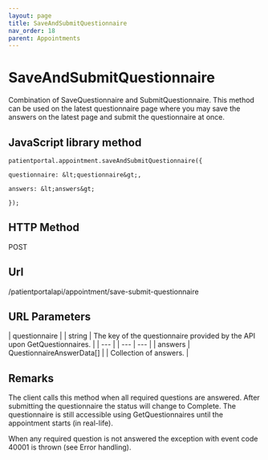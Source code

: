 ```yaml
---
layout: page
title: SaveAndSubmitQuestionnaire
nav_order: 18
parent: Appointments
---
```


# SaveAndSubmitQuestionnaire

Combination of SaveQuestionnaire and SubmitQuestionnaire. This method can be used on the latest questionnaire page where you may save the answers on the latest page and submit the questionnaire at once.

## JavaScript library method

```
patientportal.appointment.saveAndSubmitQuestionnaire({

questionnaire: &lt;questionnaire&gt;,

answers: &lt;answers&gt;

});
```

## HTTP Method

POST

## ****Url****

/patientportalapi/appointment/save-submit-questionnaire

## URL Parameters

| questionnaire |     | string | The key of the questionnaire provided by the API upon GetQuestionnaires. |
| --- |     | --- | --- |
| answers | QuestionnaireAnswerData\[\] |     | Collection of answers. |

## Remarks

The client calls this method when all required questions are answered. After submitting the questionnaire the status will change to Complete. The questionnaire is still accessible using GetQuestionnaires until the appointment starts (in real-life).

When any required question is not answered the exception with event code 40001 is thrown (see Error handling).

